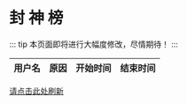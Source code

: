 # 封 神 榜

::: tip
本页面即将进行大幅度修改，尽情期待！
:::

<table id="banlist"><thead><tr><th>用户名</th><th>原因</th><th>开始时间</th><th>结束时间</th></tr></thead><tbody></tbody></table>

<a href="javascript:loadBanList()">请点击此处刷新</a>
